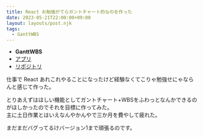 ```yaml
---
title: React お勉強がてらガントチャート的なのを作った
date: 2023-05-21T22:00:00+09:00
layout: layouts/post.njk
tags:
  - GanttWBS
---
```


* **GanttWBS**
* [アプリ](https://ganttwbs-sk-0520.vercel.app)
* [リポジトリ](https://github.com/sk-0520/ganttwbs)

仕事で React あれこれやることになったけど経験なくてこりゃ勉強せにゃならんと感じて作った。

とりあえずはほしい機能としてガントチャート+WBSをふわっとなんかできるのがほしかったのでそれを目標に作ってみた。  
主に土日作業とはいえなんやかんやで三か月を費やして疲れた。

まだまだバグってるけバージョン1まで頑張るのです。
